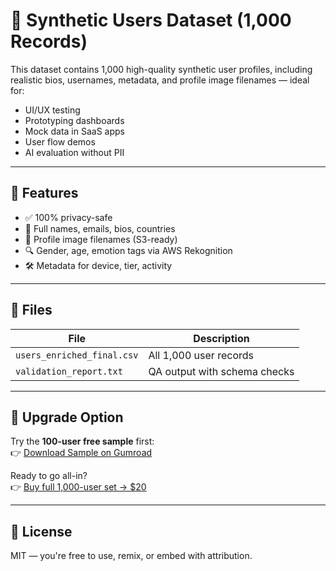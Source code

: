 # 🧪 Synthetic Users Dataset (1,000 Records)

This dataset contains 1,000 high-quality synthetic user profiles, including realistic bios, usernames, metadata, and profile image filenames — ideal for:

- UI/UX testing
- Prototyping dashboards
- Mock data in SaaS apps
- User flow demos
- AI evaluation without PII

---

## 🧠 Features

- ✅ 100% privacy-safe
- 🧍 Full names, emails, bios, countries
- 📸 Profile image filenames (S3-ready)
- 🔍 Gender, age, emotion tags via AWS Rekognition
- 🛠 Metadata for device, tier, activity

---

## 📁 Files

| File | Description |
|------|-------------|
| `users_enriched_final.csv` | All 1,000 user records |
| `validation_report.txt`   | QA output with schema checks |

---

## 🚀 Upgrade Option

Try the **100-user free sample** first:  
👉 [Download Sample on Gumroad](https://coreas1.gumroad.com/l/fiuybm)

Ready to go all-in?  
👉 [Buy full 1,000-user set → $20](https://coreas1.gumroad.com/l/fiuybm)

---

## 📜 License

MIT — you're free to use, remix, or embed with attribution.
